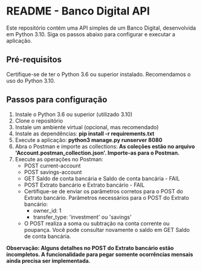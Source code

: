 # README - Banco Digital API

Este repositório contém uma API simples de um Banco Digital, desenvolvida em Python 3.10. Siga os passos abaixo para configurar e executar a aplicação.

## Pré-requisitos

Certifique-se de ter o Python 3.6 ou superior instalado. Recomendamos o uso do Python 3.10.

## Passos para configuração

1. Instale o Python 3.6 ou superior (utilizado 3.10)
2. Clone o repositório
3. Instale um ambiente virtual (opcional, mas recomendado)
4. Instale as dependências: **pip install -r requirements.txt**
5. Execute a aplicação: **python3 manage.py runserver 8080**
6. Abra o Postman e importe as collections: **As coleções estão no arquivo 'Account.postman_collection.json'. Importe-as para o Postman.**
7. Execute as operações no Postman:
   * POST current-account
   * POST savings-account
   * GET Saldo de conta bancária e Saldo de conta bancária - FAIL
   * POST Extrato bancário e Extrato bancário - FAIL
   * Certifique-se de enviar os parâmetros corretos para o POST do Extrato bancário. Parâmetros necessários para o POST do Extrato bancário:
       * owner_id: 1
       * transfer_type: 'investment' ou 'savings'
   * O POST realiza a soma ou subtração na conta corrente ou poupança. Você pode consultar novamente o saldo em GET Saldo de conta bancária.

**Observação: Alguns detalhes no POST do Extrato bancário estão incompletos. A funcionalidade para pegar somente ocorrências mensais ainda precisa ser implementada.**
   
     






